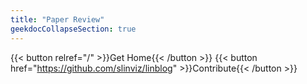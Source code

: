 ```yaml
---
title: "Paper Review"
geekdocCollapseSection: true
---
```



{{< button relref="/" >}}Get Home{{< /button >}}
{{< button href="https://github.com/slinviz/linblog" >}}Contribute{{< /button >}}